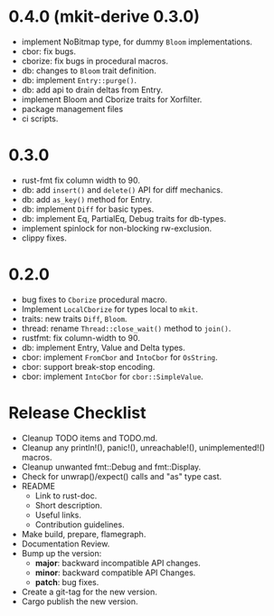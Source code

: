 0.4.0 (mkit-derive 0.3.0)
=========================

* implement NoBitmap type, for dummy `Bloom` implementations.
* cbor: fix bugs.
* cborize: fix bugs in procedural macros.
* db: changes to `Bloom` trait definition.
* db: implement `Entry::purge()`.
* db: add api to drain deltas from Entry.
* implement Bloom and Cborize traits for Xorfilter.
* package management files
* ci scripts.

0.3.0
=====

* rust-fmt fix column width to 90.
* db: add `insert()` and `delete()` API for diff mechanics.
* db: add `as_key()` method for Entry.
* db: implement `Diff` for basic types.
* db: implement Eq, PartialEq, Debug traits for db-types.
* implement spinlock for non-blocking rw-exclusion.
* clippy fixes.

0.2.0
=====

* bug fixes to `Cborize` procedural macro.
* Implement `LocalCborize` for types local to `mkit`.
* traits: new traits `Diff`, `Bloom`.
* thread: rename `Thread::close_wait()` method to `join()`.
* rustfmt: fix column-width to 90.
* db: implement Entry, Value and Delta types.
* cbor: implement `FromCbor` and `IntoCbor` for `OsString`.
* cbor: support break-stop encoding.
* cbor: implement `IntoCbor` for `cbor::SimpleValue`.

Release Checklist
=================

* Cleanup TODO items and TODO.md.
* Cleanup any println!(), panic!(), unreachable!(), unimplemented!() macros.
* Cleanup unwanted fmt::Debug and fmt::Display.
* Check for unwrap()/expect() calls and "as" type cast.
* README
  * Link to rust-doc.
  * Short description.
  * Useful links.
  * Contribution guidelines.
* Make build, prepare, flamegraph.
* Documentation Review.
* Bump up the version:
  * __major__: backward incompatible API changes.
  * __minor__: backward compatible API Changes.
  * __patch__: bug fixes.
* Create a git-tag for the new version.
* Cargo publish the new version.
